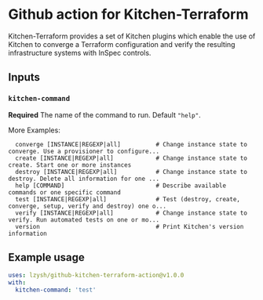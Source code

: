 # Github action for Kitchen-Terraform

Kitchen-Terraform provides a set of Kitchen plugins which enable the use of Kitchen to converge a Terraform configuration and verify the resulting infrastructure systems with InSpec controls.

## Inputs

### `kitchen-command`

**Required** The name of the command to run. Default `"help"`.

More Examples:

```none
  converge [INSTANCE|REGEXP|all]          # Change instance state to converge. Use a provisioner to configure...
  create [INSTANCE|REGEXP|all]            # Change instance state to create. Start one or more instances
  destroy [INSTANCE|REGEXP|all]           # Change instance state to destroy. Delete all information for one ...
  help [COMMAND]                          # Describe available commands or one specific command
  test [INSTANCE|REGEXP|all]              # Test (destroy, create, converge, setup, verify and destroy) one o...
  verify [INSTANCE|REGEXP|all]            # Change instance state to verify. Run automated tests on one or mo...
  version                                 # Print Kitchen's version information
```

## Example usage

```yaml
uses: lzysh/github-kitchen-terraform-action@v1.0.0
with:
  kitchen-command: 'test'
```
